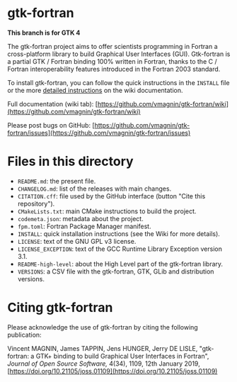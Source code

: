 # gtk-fortran

**This branch is for GTK 4**

The gtk-fortran project aims to offer scientists programming in Fortran a cross-platform library to build Graphical User Interfaces (GUI). Gtk-fortran is a partial GTK / Fortran binding 100% written in Fortran, thanks to the C / Fortran interoperability features introduced in the Fortran 2003 standard.

To install gtk-fortran, you can follow the quick instructions in the `INSTALL` file or the more [detailed instructions](https://github.com/vmagnin/gtk-fortran/wiki/Installation) on the wiki documentation.

Full documentation (wiki tab):
[https://github.com/vmagnin/gtk-fortran/wiki](https://github.com/vmagnin/gtk-fortran/wiki)

Please post bugs on GitHub:
[https://github.com/vmagnin/gtk-fortran/issues](https://github.com/vmagnin/gtk-fortran/issues)


# Files in this directory

* `README.md`: the present file.
* `CHANGELOG.md`: list of the releases with main changes.
* `CITATION.cff`: file used by the GitHub interface (button "Cite this repository").
* `CMakeLists.txt`: main CMake instructions to build the project.
* `codemeta.json`: metadata about the project.
* `fpm.toml`: Fortran Package Manager manifest.
* `INSTALL`: quick installation instructions (see the Wiki for more details).
* `LICENSE`: text of the GNU GPL v3 license.
* `LICENSE_EXCEPTION`: text of the GCC Runtime Library Exception version 3.1.
* `README-high-level`: about the High Level part of the gtk-fortran library.
* `VERSIONS`: a CSV file with the gtk-fortran, GTK, GLib and distribution versions.


# Citing gtk-fortran

Please acknowledge the use of gtk-fortran by citing the following publication:

Vincent MAGNIN, James TAPPIN, Jens HUNGER, Jerry DE LISLE, "gtk-fortran: a GTK+ binding to build Graphical User Interfaces in Fortran", _Journal of Open Source Software,_ 4(34), 1109, 12th January 2019, [https://doi.org/10.21105/joss.01109](https://doi.org/10.21105/joss.01109)
